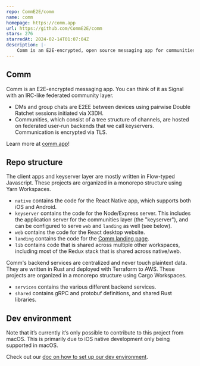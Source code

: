 ```yaml
---
repo: CommE2E/comm
name: comm
homepage: https://comm.app
url: https://github.com/CommE2E/comm
stars: 276
starredAt: 2024-02-14T01:07:04Z
description: |-
    Comm is an E2E-encrypted, open source messaging app for communities.
---
```


## Comm

Comm is an E2E-encrypted messaging app. You can think of it as Signal with an IRC-like federated community layer.

- DMs and group chats are E2EE between devices using pairwise Double Ratchet sessions initiated via X3DH.
- Communities, which consist of a tree structure of channels, are hosted on federated user-run backends that we call keyservers. Communication is encrypted via TLS.

Learn more at [comm.app](https://comm.app)!

## Repo structure

The client apps and keyserver layer are mostly written in Flow-typed Javascript. These projects are organized in a monorepo structure using Yarn Workspaces.

- `native` contains the code for the React Native app, which supports both iOS and Android.
- `keyserver` contains the code for the Node/Express server. This includes the application server for the communities layer (the "keyserver"), and can be configured to serve `web` and `landing` as well (see below).
- `web` contains the code for the React desktop website.
- `landing` contains the code for the [Comm landing page](https://comm.app).
- `lib` contains code that is shared across multiple other workspaces, including most of the Redux stack that is shared across native/web.

Comm's backend services are centralized and never touch plaintext data. They are written in Rust and deployed with Terraform to AWS. These projects are organized in a monorepo structure using Cargo Workspaces.

- `services` contains the various different backend services.
- `shared` contains gRPC and protobuf definitions, and shared Rust libraries.

## Dev environment

Note that it’s currently it’s only possible to contribute to this project from macOS. This is primarily due to iOS native development only being supported in macOS.

Check out our [doc on how to set up our dev environment](docs/nix_dev_env.md).


